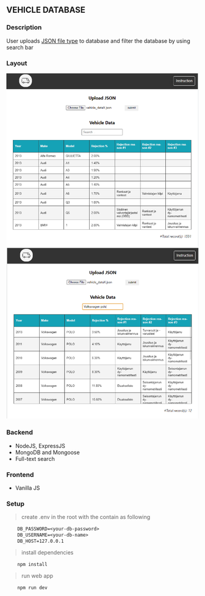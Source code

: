 ## VEHICLE DATABASE

### Description
User uploads [JSON file type](./utils/vehicle_data.json) to database and filter the database by using search bar

### Layout
![screenshot01](./utils/screen01.PNG)
![screenshot02](./utils/screen02.PNG)

### Backend

- NodeJS, ExpressJS
- MongoDB and Mongoose
- Full-text search

### Frontend
- Vanilla JS

### Setup
> create .env in the root with the contain as following
```
    DB_PASSWORD=<your-db-password>
    DB_USERNAME=<your-db-name>
    DB_HOST=127.0.0.1

```
> install dependencies
```
    npm install
```
> run web app
```
    npm run dev
```
